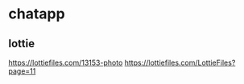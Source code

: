 # chatapp

## lottie
https://lottiefiles.com/13153-photo
https://lottiefiles.com/LottieFiles?page=11
